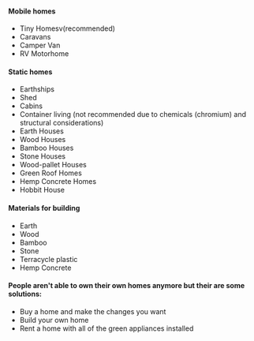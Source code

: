 #### Mobile homes
- Tiny Homesv(recommended)
- Caravans
- Camper Van
- RV Motorhome


#### Static homes
- Earthships
- Shed
- Cabins
- Container living (not recommended due to chemicals (chromium) and structural considerations)
- Earth Houses
- Wood Houses
- Bamboo Houses
- Stone Houses
- Wood-pallet Houses
- Green Roof Homes
- Hemp Concrete Homes
- Hobbit House

#### Materials for building
- Earth
- Wood
- Bamboo
- Stone
- Terracycle plastic
- Hemp Concrete

#### People aren't able to own their own homes anymore but their are some solutions:
- Buy a home and make the changes you want
- Build your own home
- Rent a home with all of the green appliances installed
